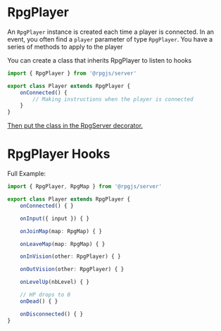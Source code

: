 # RpgPlayer

An `RpgPlayer` instance is created each time a player is connected. In an event, you often find a `player` parameter of type `RpgPlayer`. You have a series of methods to apply to the player

You can create a class that inherits RpgPlayer to listen to hooks

```ts
import { RpgPlayer } from '@rpgjs/server'

export class Player extends RpgPlayer {
    onConnected() {
        // Making instructions when the player is connected
    }
}
```

[Then put the class in the RpgServer decorator.](/classes/server.html#playerclass)

# RpgPlayer Hooks

Full Example:

```ts
import { RpgPlayer, RpgMap } from '@rpgjs/server'

export class Player extends RpgPlayer {
    onConnected() { }

    onInput({ input }) { }

    onJoinMap(map: RpgMap) { }

    onLeaveMap(map: RpgMap) { }

    onInVision(other: RpgPlayer) { }

    onOutVision(other: RpgPlayer) { }

    onLevelUp(nbLevel) { }

    // HP drops to 0
    onDead() { }

    onDisconnected() { }
}
```